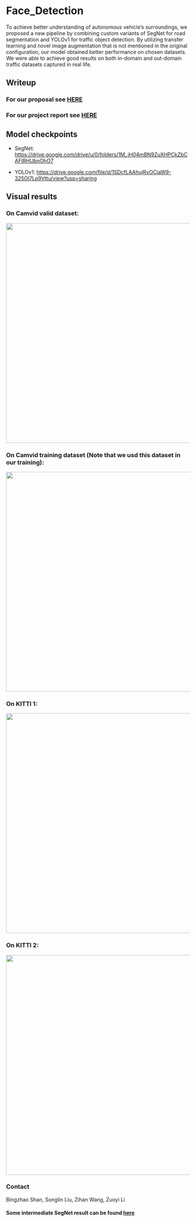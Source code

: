 # Face_Detection

To achieve better understanding of autonomous vehicle’s surroundings, we proposed a new pipeline by combining custom variants of SegNet for road segmentation and YOLOv1 for traffic object detection. By utilizing transfer learning and novel image augmentation that is not mentioned in the original configuration, our model obtained better performance on chosen datasets. We were able to achieve good results on both in-domain and out-domain traffic datasets captured in real life.


## Writeup

### For our proposal see [HERE](https://github.com/zuoyigehaobing/LaneUnderstanding/blob/main/doc/EECS504%20Project%20Proposal.pdf)

### For our project report see [HERE](https://github.com/zuoyigehaobing/LaneUnderstanding/blob/main/doc/Project%20Report.pdf)


## Model checkpoints

- SegNet: https://drive.google.com/drive/u/0/folders/1M_jH04mBN9ZuXHPCkZbCAFIRHUbnOhO7

- YOLOv1: https://drive.google.com/file/d/1SDcfLAAhujRvOCjaW9-325Ol7Lp9Vttu/view?usp=sharing

## Visual results

### On Camvid valid dataset:

<img src="https://github.com/zuoyigehaobing/LaneUnderstanding/blob/main/demo/camvid_itr2_val_15fps.gif" width="600">


### On Camvid training dataset (Note that we usd this dataset in our training):

<img src="https://github.com/zuoyigehaobing/LaneUnderstanding/blob/main/demo/camvid_itr2_train_5fps.gif" width="600">


### On KITTI 1:

<img src="https://github.com/zuoyigehaobing/LaneUnderstanding/blob/main/demo/kitti_itr2_test_3fps.gif" width="600">


### On KITTI 2:

<img src="https://github.com/zuoyigehaobing/LaneUnderstanding/blob/main/demo/kitti_itr2_train_5fps.gif" width="600">


### Contact

Bingzhao Shan, Songlin Liu, Zihan Wang, Zuoyi Li


#### Some intermediate SegNet result can be found [here](https://github.com/zuoyigehaobing/LaneUnderstanding/blob/main/Segmentation/code/SegNet_on_colab.pdf)
